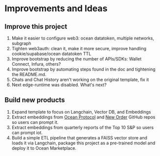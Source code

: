 # Improvements and Ideas

## Improve this project
1. Make it easier to configure web3: ocean datatoken, multiple networks, subgraph
1. Tighten web3auth: clean it, make it more secure, improve handling cookie/supabase/ocean datatoken TTL
1. Improve bootstrap by reducing the number of APIs/SDKs: Wallet Connect, Infura, others?
1. Improve bootstrap by automating steps found in the doc and tightening the README.md.
1. Chats and Chat History aren't working on the original template, fix it
1. Next edge-runtime was disabled. What's next?

## Build new products
1. Expand template to focus on Langchain, Vector DB, and Embeddings
1. Extract embeddings from [Ocean Protocol](https://github.com/oceanprotocol) and [New Order](https://github.com/new-order-network) GitHub repos so users can prompt it.
1. Extract embeddings from quarterly reports of the Top 10 S&P so users can prompt iot.
1. Build a simple ETL pipeline that generates a FAISS vector store and loads it via Langchain, package this project as a pre-trained model and deploy it to Ocean Marketplace.